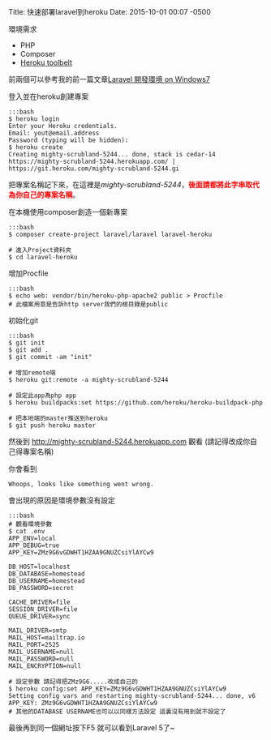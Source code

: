 Title: 快速部署laravel到heroku
Date: 2015-10-01 00:07 -0500

環境需求

* PHP
* Composer
* [Heroku toolbelt](https://toolbelt.heroku.com/)

前兩個可以參考我的前一篇文章[Laravel 開發環境 on Windows7]({filename}../old_blog/2014-05-06-laravel-development-environment-on-windows7.md)

登入並在heroku創建專案
    
    :::bash
    $ heroku login
    Enter your Heroku credentials.
    Email: yout@email.address
    Password (typing will be hidden):
    $ heroku create
    Creating mighty-scrubland-5244... done, stack is cedar-14
    https://mighty-scrubland-5244.herokuapp.com/ | https://git.heroku.com/mighty-scrubland-5244.gi

把專案名稱記下來，在這裡是*mighty-scrubland-5244*，**<font color=red>後面請都將此字串取代為你自己的專案名稱</font>**。

在本機使用composer創造一個新專案

    :::bash
    $ composer create-project laravel/laravel laravel-heroku

    # 進入Project資料夾
    $ cd laravel-heroku

增加Procfile

    :::bash
    $ echo web: vendor/bin/heroku-php-apache2 public > Procfile
    # 此檔案用意是告訴http server我們的根目錄是public

初始化git

    :::bash
    $ git init
    $ git add .
    $ git commit -am "init"

    # 增加remote端
    $ heroku git:remote -a mighty-scrubland-5244

    # 設定此app為php app
    $ heroku buildpacks:set https://github.com/heroku/heroku-buildpack-php

    # 把本地端的master推送到heroku
    $ git push heroku master

然後到 http://mighty-scrubland-5244.herokuapp.com 觀看 (請記得改成你自己得專案名稱)

你會看到

    Whoops, looks like something went wrong.

會出現的原因是環境參數沒有設定
    
    :::bash
    # 觀看環境參數
    $ cat .env
    APP_ENV=local
    APP_DEBUG=true
    APP_KEY=ZMz9G6vGDWHT1HZAA9GNUZCsiYlAYCw9

    DB_HOST=localhost
    DB_DATABASE=homestead
    DB_USERNAME=homestead
    DB_PASSWORD=secret

    CACHE_DRIVER=file
    SESSION_DRIVER=file
    QUEUE_DRIVER=sync

    MAIL_DRIVER=smtp
    MAIL_HOST=mailtrap.io
    MAIL_PORT=2525
    MAIL_USERNAME=null
    MAIL_PASSWORD=null
    MAIL_ENCRYPTION=null

    # 設定參數 請記得把ZMz9G6.....改成自己的
    $ heroku config:set APP_KEY=ZMz9G6vGDWHT1HZAA9GNUZCsiYlAYCw9
    Setting config vars and restarting mighty-scrubland-5244... done, v6
    APP_KEY: ZMz9G6vGDWHT1HZAA9GNUZCsiYlAYCw9
    # 其他的DATABASE USERNAME也可以以同樣方法設定 這裏沒有用到就不設定了

最後再到同一個網址按下F5 就可以看到Laravel 5了~



